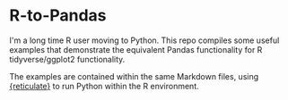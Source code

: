# R-to-Pandas

I'm a long time R user moving to Python. This repo compiles some useful examples
that demonstrate the equivalent Pandas functionality for R tidyverse/ggplot2
functionality.

The examples are contained within the same Markdown files, using
[{reticulate}](https://rstudio.github.io/reticulate) to run Python within the R
environment.
